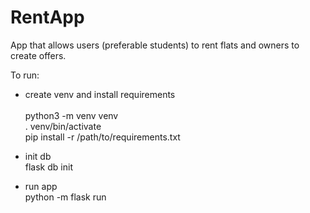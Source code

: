 # RentApp
App that allows users (preferable students) to rent flats and owners to create offers. 

To run:
- create venv and install requirements\
\
python3 -m venv venv\
. venv/bin/activate\
pip install -r /path/to/requirements.txt

- init db\
flask db init

- run app\
python -m flask run
